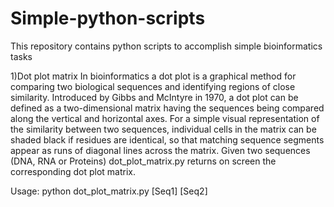 # Simple-python-scripts
This repository contains python scripts to accomplish simple bioinformatics tasks



1)Dot plot matrix
In bioinformatics a dot plot is a graphical method for comparing two biological sequences and identifying regions of close similarity. 
Introduced by Gibbs and McIntyre in 1970, a dot plot can be defined as a two-dimensional matrix having the sequences being compared along the vertical and horizontal axes. 
For a simple visual representation of the similarity between two sequences, individual cells in the matrix can be shaded black if residues are identical, so that matching sequence segments appear as runs of diagonal lines across the matrix. 
Given two sequences (DNA, RNA or Proteins) dot_plot_matrix.py returns on screen the corresponding dot plot matrix.

Usage:
python dot_plot_matrix.py [Seq1] [Seq2]
